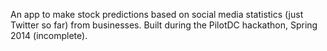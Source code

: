 An app to make stock predictions based on social media statistics (just Twitter so far) from businesses. Built during the PilotDC hackathon, Spring 2014 (incomplete).
